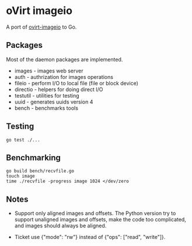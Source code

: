 # oVirt imageio

A port of [ovirt-imageio](https://github.com/oVirt/ovirt-imageio) to Go.

## Packages

Most of the daemon packages are implemented.

- images - images web server
- auth - authrization for images operations
- fileio - perform I/O to local file (file or block device)
- directio - helpers for doing direct I/O
- testutil - utilities for testing
- uuid - generates uuids version 4
- bench - benchmarks tools

## Testing

```
go test ./...
```

## Benchmarking

```
go build bench/recvfile.go
touch image
time ./recvfile -progress image 1024 </dev/zero
```

## Notes

- Support only aligned images and offsets. The Python version try to
  support unaligned images and offsets, make the code too complicated,
  and images should always be aligned.

- Ticket use {"mode": "rw"} instead of {"ops": ["read", "write"]}.
